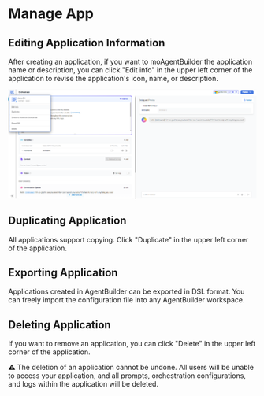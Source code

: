 # Manage App

## Editing Application Information

After creating an application, if you want to moAgentBuilder the application name or description, you can click "Edit info" in the upper left corner of the application to revise the application's icon, name, or description.

![edit_app_info](/Management/images/edit_app_info.png) 

## Duplicating Application

All applications support copying. Click "Duplicate" in the upper left corner of the application. 

## Exporting Application

Applications created in AgentBuilder can be exported in DSL format. You can freely import the configuration file into any AgentBuilder workspace. 

## Deleting Application

If you want to remove an application, you can click "Delete" in the upper left corner of the application.

⚠️ The deletion of an application cannot be undone. All users will be unable to access your application, and all prompts, orchestration configurations, and logs within the application will be deleted.